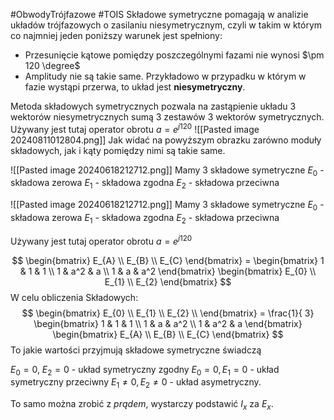 #ObwodyTrójfazowe #TOIS
Składowe symetryczne pomagają w analizie układów trójfazowych o zasilaniu niesymetrycznym, czyli w takim w którym co najmniej jeden poniższy warunek jest spełniony:
- Przesunięcie kątowe pomiędzy poszczególnymi fazami nie wynosi $\pm 120 \degree$
- Amplitudy nie są takie same.
Przykładowo w przypadku w którym w fazie wystąpi przerwa, to układ jest **niesymetryczny**.

Metoda składowych symetrycznych pozwala na zastąpienie układu 3 wektorów niesymetrycznych sumą 3 zestawów 3 wektorów symetrycznych.
Używany jest tutaj operator obrotu $a = e^{j120}$
![[Pasted image 20240811012804.png]]
Jak widać na powyższym obrazku zarówno moduły składowych, jak i kąty pomiędzy nimi są takie same.

![[Pasted image 20240618212712.png]]
Mamy 3 składowe symetryczne
$E_{0}$ - składowa zerowa
$E_{1}$ - składowa zgodna
$E_{2}$ - składowa przeciwna





![[Pasted image 20240618212712.png]]
Mamy 3 składowe symetryczne
$E_{0}$ - składowa zerowa
$E_{1}$ - składowa zgodna
$E_{2}$ - składowa przeciwna

Używany jest tutaj operator obrotu $a = e^{j120}$

$$
\begin{bmatrix}
E_{A} \\
E_{B} \\
E_{C}
\end{bmatrix} = \begin{bmatrix}
1 & 1 & 1 \\
1 & a^2 & a \\
1 & a & a^2
\end{bmatrix}
\begin{bmatrix}
E_{0} \\
E_{1} \\
E_{2}
\end{bmatrix}
$$
W celu obliczenia Składowych:
$$
\begin{bmatrix}
E_{0} \\
E_{1} \\
E_{2} \\
\end{bmatrix}
= \frac{1}{ 3}
\begin{bmatrix}
1 & 1 & 1 \\
1 & a & a^2 \\
1 & a^2 & a
\end{bmatrix}
\begin{bmatrix}
E_{A} \\
E_{B} \\
E_{C}
\end{bmatrix}
$$
To jakie wartości przyjmują składowe symetryczne świadczą 

$E_{0} = 0$, $E_{2} = 0$ - układ symetryczny zgodny
$E_{0} = 0, E_{1} = 0$ - układ symetryczny przeciwny
$E_{1} \neq 0, E_{2} \neq 0$ - układ asymetryczny.

To samo można zrobić z *prądem*, wystarczy podstawić $I_{x}$ za $E_{x}$.
